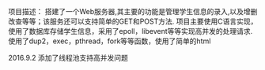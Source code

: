 项目描述：
  搭建了一个Web服务器,其主要的功能是管理学生信息的录入,以及增删改查等等；该服务还可以支持简单的GET和POST方法.
  项目主要使用C语言实现，使用了数据库存储学生信息，采用了epoll，libevent等等实现高并发的处理请求.
  使用了dup2，exec，pthread，fork等等函数，使用了简单的html
  
  2016.9.2 添加了线程池支持高并发问题
